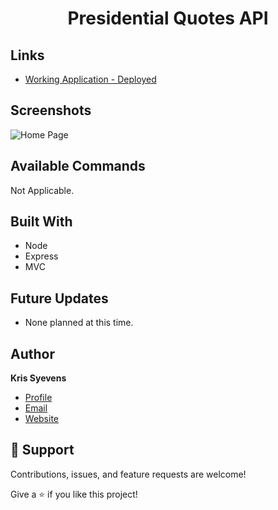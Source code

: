 <h1 align="center"> Presidential Quotes API  </h1>

## Links

- [Working Application - Deployed](https://syevens-presidential-quotes-api.onrender.com/)

## Screenshots

![Home Page](repo_utilities/Preview.png)

## Available Commands

Not Applicable.

## Built With

- Node
- Express
- MVC

## Future Updates

- None planned at this time.

## Author

**Kris Syevens**

- [Profile](https://github.com/Kris-Syevens "Kris Syevens")
- [Email](mailto:kris@syevens.com?subject=Hi "Hi!")
- [Website](http://syevens.com "Welcome")

## 🤝 Support

Contributions, issues, and feature requests are welcome!

Give a ⭐️ if you like this project!
